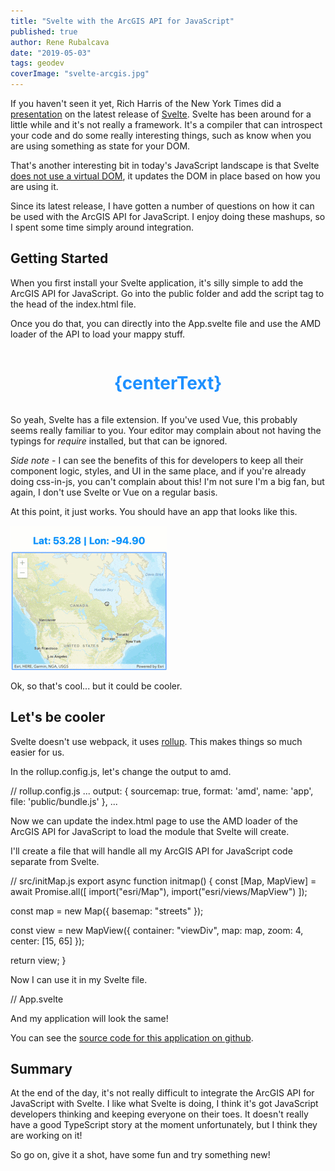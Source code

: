 ```yaml
---
title: "Svelte with the ArcGIS API for JavaScript"
published: true
author: Rene Rubalcava
date: "2019-05-03"
tags: geodev
coverImage: "svelte-arcgis.jpg"
---
```


If you haven't seen it yet, Rich Harris of the New York Times did a [presentation](https://www.youtube.com/watch?v=AdNJ3fydeao) on the latest release of [Svelte](https://svelte.dev/). Svelte has been around for a little while and it's not really a framework. It's a compiler that can introspect your code and do some really interesting things, such as know when you are using something as state for your DOM.

That's another interesting bit in today's JavaScript landscape is that Svelte [does not use a virtual DOM](https://svelte.dev/blog/virtual-dom-is-pure-overhead), it updates the DOM in place based on how you are using it.

Since its latest release, I have gotten a number of questions on how it can be used with the ArcGIS API for JavaScript. I enjoy doing these mashups, so I spent some time simply around integration.

## Getting Started

When you first install your Svelte application, it's silly simple to add the ArcGIS API for JavaScript. Go into the public folder and add the script tag to the head of the index.html file.

<head>
	<meta charset='utf8'>
	<meta name='viewport' content='width=device-width'>
	<title>Svelte app</title>
	<link rel='stylesheet' href='global.css'>
	<link rel='stylesheet' href='bundle.css'>
        <link rel="stylesheet" href="https://js.arcgis.com/4.11/esri/themes/light/main.css">
	<script src="https://js.arcgis.com/4.11/"></script>
</head>

Once you do that, you can directly into the App.svelte file and use the AMD loader of the API to load your mappy stuff.

<!-- src/App.svelte -->
<script>
    export let centerText;

    require(\["esri/Map", "esri/views/MapView"\], function(Map, MapView) {
        const map = new Map({
            basemap: "streets"
        });

        const view = new MapView({
            container: "viewDiv",
            map: map,
            zoom: 4,
            center: \[15, 65\] // longitude, latitude
        });

        view.watch('center', center => {
            const { latitude, longitude } = center;
            centerText = \`Lat: ${ latitude.toFixed(2)} | Lon: ${ longitude.toFixed(2) }\`;
        });
    });
</script>

<style>
    #root {
        display: flex;
        flex-direction: column;
        padding: 0;
        margin: 0;
        height: 100%;
        width: 100%;
    }
    #viewDiv {
        padding: 0;
        margin: 0;
        height: 100%;
        width: 100%;
    }
    h1 {
        width: 100%;
        text-align: center;
        color: dodgerblue;
    }
</style>

<div id="root">
    <h1>{centerText}</h1>
    <div id="viewDiv"></div>
</div>

So yeah, Svelte has a file extension. If you've used Vue, this probably seems really familiar to you. Your editor may complain about not having the typings for _require_ installed, but that can be ignored.

_Side note_ - I can see the benefits of this for developers to keep all their component logic, styles, and UI in the same place, and if you're already doing css-in-js, you can't complain about this! I'm not sure I'm a big fan, but again, I don't use Svelte or Vue on a regular basis.

At this point, it just works. You should have an app that looks like this.

![svelte and arcgis javascript api](images/svelte-jsapi.gif)

Ok, so that's cool... but it could be cooler.

## Let's be cooler

Svelte doesn't use webpack, it uses [rollup](https://rollupjs.org/guide/en). This makes things so much easier for us.

In the rollup.config.js, let's change the output to amd.

// rollup.config.js
...
output: {
  sourcemap: true,
  format: 'amd',
  name: 'app',
  file: 'public/bundle.js'
},
...

Now we can update the index.html page to use the AMD loader of the ArcGIS API for JavaScript to load the module that Svelte will create.

<script>
  // define app as a dojo package
  window.dojoConfig = {
    packages: \[
      {
        name: 'app',
        location: window.location.pathname.substring(0, window.location.pathname.lastIndexOf('/')) + '/'
      }
    \]
  }
</script>
<script src="https://js.arcgis.com/4.11/"></script>
</head>
<body>
<script>
  require(\['app/bundle'\]);
</script>
</body>

I'll create a file that will handle all my ArcGIS API for JavaScript code separate from Svelte.

// src/initMap.js
export async function initmap() {
  const \[Map, MapView\] = await Promise.all(\[
    import("esri/Map"),
    import("esri/views/MapView")
  \]);

  const map = new Map({
    basemap: "streets"
  });

  const view = new MapView({
    container: "viewDiv",
    map: map,
    zoom: 4,
    center: \[15, 65\]
  });

  return view;
}

Now I can use it in my Svelte file.

// App.svelte
<script>
	import { initmap } from "./initmap";

	export let centerText = "Loading...";

	const load = async () => {
	  const view = await initmap();
	  view.watch("center", center => {
	    const { latitude, longitude } = center;
	    centerText = \`Lat: ${latitude.toFixed(2)} | Lon: ${longitude.toFixed(2)}\`;
	  });
	};

	load();
</script>

And my application will look the same!

You can see the [source code for this application on github](https://github.com/odoe/jsapi-svelte).

## Summary

At the end of the day, it's not really difficult to integrate the ArcGIS API for JavaScript with Svelte. I like what Svelte is doing, I think it's got JavaScript developers thinking and keeping everyone on their toes. It doesn't really have a good TypeScript story at the moment unfortunately, but I think they are working on it!

So go on, give it a shot, have some fun and try something new!
